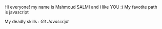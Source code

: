 Hi everyone! my name is Mahmoud SALMI and i like YOU :)
My favotite path is javascript

My deadly skills : 
*Git*
*Javascript*